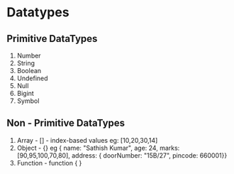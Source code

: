 # Datatypes

## Primitive DataTypes
1. Number
2. String
3. Boolean
4. Undefined
5. Null
6. Bigint
7. Symbol

##  Non - Primitive DataTypes
1. Array - [] - index-based values
    eg: [10,20,30,14]
2. Object - {}  eg { name: "Sathish Kumar", age: 24, marks: [90,95,100,70,80], address: { doorNumber: "15B/27", pincode: 660001}}
3. Function - function <name> { }
